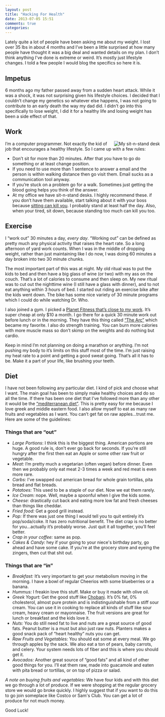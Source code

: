 ```yaml
---
layout: post
title: "Hacking For Health"
date: 2013-07-05 15:51
comments: true
categories: 
---
```

Lately quite a lot of people have been asking me about my weight. I lost over 35 lbs in about 4 months and I’ve been a little surprised at how many people have thought it was a big deal and wanted details on my plan. I don’t think anything I've done is extreme or weird. It’s mostly just lifestyle changes. I told a few people I would blog the specifics so here it is.

## Impetus 
6 months ago my father passed away from a sudden heart attack. While it was a shock, it was not surprising given his lifestyle choices. I decided that I couldn’t change my genetics so whatever else happens, I was not going to contribute to an early death the way my dad did. I didn't go into this specifically to lose weight, I did it for a healthy life and losing weight has been a side effect of that. 

## Work
<img src="/assets/images/sitnstand.jpg" align="right" alt="My sit-n-stand desk" />I’m a computer programmer. Not exactly the kid of job that encourages a healthy lifestyle. So I came up with a few rules:

* Don’t sit for more than 20 minutes. After that you have to go do something or at least change position.
* If you need to use more than 1 sentence to answer a email and the person is within walking distance then go visit them. Email sucks as a communication tool anyway. 
* If you’re stuck on a problem go for a walk. Sometimes just getting the blood going helps you think of the answer.
* At my office we have sit-n-stand desks. I highly recommend these. if you don’t have them available, start talking about it with your boss because <a href="http://www.mayoclinic.com/health/sitting/AN02082">sitting can kill you</a>. I probably stand at least half the day. Also, when your tired, sit down, because standing too much can kill you too.  

## Exercise
I “work out” 30 minutes a day, _every day_. “Working out” can be defined as pretty much any physical activity that raises the heart rate. So a long afternoon of yard work counts. When I was in the middle of dropping weight, rather than just maintaining like I do now, I was doing 60 minutes a day broken into two 30 minute chunks.

The most important part of this was at night. My old ritual was to put the kids to bed and then have a big glass of wine (or two) with my ass on the couch. That’s a lot of calories to consume and then sleep on. My new ritual was to cut out the nighttime wine (I still have a glass with dinner), and to not eat anything within 3 hours of bed. I started out riding an exercise bike after the kids went down. The bike has some nice variety of 30 minute programs which I could do while watching Dr. Who.

I also joined a gym. I picked a <a href="http://www.planetfitness.com/gyms/IA/Urbandale">Planet Fitness that’s close to my work</a>. It’s super cheap at only $10 a month. I go there for a quick 30 minute work out before lunch or in the morning. They have this thing called <a href="http://www.cybexintl.com/products/arc-trainers.aspx">“The Arc”</a> which became my favorite. I also do strength training. You can burn more calories with more muscle mass so don’t skimp on the weights and do nothing but cardio.

Keep in mind I’m not planning on doing a marathon or anything. I’m not pushing my body to it’s limits on this stuff most of the time. I’m just raising my heat rate to a point and getting a good sweat going. That’s all it has to be. Make it a part of your life, like brushing your teeth.

## Diet
I have not been following any particular diet. I kind of pick and choose what I want. The main goal has been to simply make healthy choices and do so all the time. If there has been one diet that I’ve followed more than any other it would be the <a href="http://www.mayoclinic.com/health/mediterranean-diet/CL00011">“mediterranean diet”</a>. This is pretty easy for me because I love greek and middle eastern food. I also allow myself to eat as many raw fruits and vegetables as I want. You can’t get fat on raw apples...trust me. Here are some of the guidelines:

### Things that are “out”

* _Large Portions_: I think this is the biggest thing. American portions are huge. A good rule is, don't ever go back for seconds. If you're still hungry after the first then eat an Apple or some other raw fruit or vegetable.
* _Meat:_ I’m pretty much a vegetarian (often vegan) before dinner. Even then we probably only eat meat 2-3 times a week and red meat is even more rare.
* _Carbs:_ I’ve swapped out american bread for whole grain tortillas, pita bread and flat breads.
* _Potatoes:_ This used to be a staple of our diet. Now we eat them rarely.
* _Ice Cream:_ nope. Well, maybe a spoonful when I give the kids some.
* _Cheese:_ drastically cut back and eating more low fat and fresh cheeses than things like cheddar. 
* _Fried food:_ Get a good grill instead.
* _Pop:_ If there was just one thing I would tell you to quit entirely it’s pop/soda/coke. It has zero nutritional benefit. The diet crap is no better for you...actually it’s probably worse. Just quit it all together, you’ll feel better. 
* _Crap in your coffee:_ same as pop.
* _Cakes &amp; Candy:_ hey if your going to your niece's birthday party, go ahead and have some cake. If you're at the grocery store and eyeing the zingers, then cut that shit out. 

### Things that are “in”

* _Breakfast:_ It’s very important to get your metabolism moving in the morning. I have a bowl of regular Cheerios with some blueberries or a banana.
* _Hummus:_  I freakin love this stuff. Make or buy it made with olive oil. 
* _Greek Yogurt:_ Get the good stuff like <a href="http://chobani.com/goreal/">Chobani</a>. It’s 0% fat, 0% cholesterol, almost pure protein and is indistinguishable from a stiff sour cream. You can use it in cooking to replace all kinds of stuff like sour cream, heavy cream or mayonnaise. The fruit versions are great for lunch or breakfast and the kids love it.
* _Nuts:_ You do still need fat to live and nuts are a great source of good fats. Peanut butter is a must but also just raw nuts. Planters makes a good snack pack of “heart healthy” nuts you can get.
* _Raw Fruits and Vegetables:_ You should eat some at every meal. We go through apples by the sack. We also eat a ton of pears, baby carrots, and celery. Your system needs lots of fiber and this is where you should get it.
* _Avocados:_ Another great source of “good fats” and all kind of other good things for you. I’ll eat them raw, made into guacamole and eaten with pita bread or tortillas, or on top of pizza or salad. 

_A note on buying fruits and vegetables:_ We have four kids and with this diet we go through a lot of produce. If we were shopping at the regular grocery store we would go broke quickly. I highly suggest that if you want to do this to go join someplace like Costco or Sam's Club. You can get a lot of produce for not much money. 

Good Luck!
